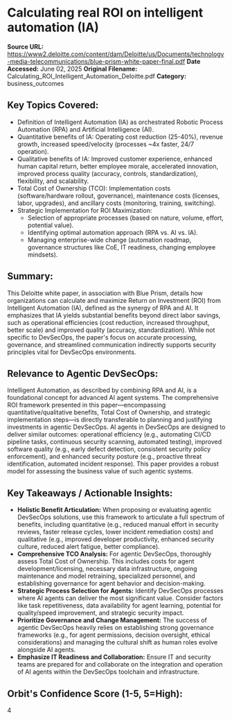 # Calculating real ROI on intelligent automation (IA)

**Source URL:** https://www2.deloitte.com/content/dam/Deloitte/us/Documents/technology-media-telecommunications/blue-prism-white-paper-final.pdf
**Date Accessed:** June 02, 2025
**Original Filename:** Calculating_ROI_Intelligent_Automation_Deloitte.pdf
**Category:** business_outcomes

## Key Topics Covered:
- Definition of Intelligent Automation (IA) as orchestrated Robotic Process Automation (RPA) and Artificial Intelligence (AI).
- Quantitative benefits of IA: Operating cost reduction (25-40%), revenue growth, increased speed/velocity (processes ~4x faster, 24/7 operation).
- Qualitative benefits of IA: Improved customer experience, enhanced human capital return, better employee morale, accelerated innovation, improved process quality (accuracy, controls, standardization), flexibility, and scalability.
- Total Cost of Ownership (TCO): Implementation costs (software/hardware rollout, governance), maintenance costs (licenses, labor, upgrades), and ancillary costs (monitoring, training, switching).
- Strategic Implementation for ROI Maximization:
    - Selection of appropriate processes (based on nature, volume, effort, potential value).
    - Identifying optimal automation approach (RPA vs. AI vs. IA).
    - Managing enterprise-wide change (automation roadmap, governance structures like CoE, IT readiness, changing employee mindsets).

## Summary:
This Deloitte white paper, in association with Blue Prism, details how organizations can calculate and maximize Return on Investment (ROI) from Intelligent Automation (IA), defined as the synergy of RPA and AI. It emphasizes that IA yields substantial benefits beyond direct labor savings, such as operational efficiencies (cost reduction, increased throughput, better scale) and improved quality (accuracy, standardization). While not specific to DevSecOps, the paper's focus on accurate processing, governance, and streamlined communication indirectly supports security principles vital for DevSecOps environments.

## Relevance to Agentic DevSecOps:
Intelligent Automation, as described by combining RPA and AI, is a foundational concept for advanced AI agent systems. The comprehensive ROI framework presented in this paper—encompassing quantitative/qualitative benefits, Total Cost of Ownership, and strategic implementation steps—is directly transferable to planning and justifying investments in agentic DevSecOps. AI agents in DevSecOps are designed to deliver similar outcomes: operational efficiency (e.g., automating CI/CD pipeline tasks, continuous security scanning, automated testing), improved software quality (e.g., early defect detection, consistent security policy enforcement), and enhanced security posture (e.g., proactive threat identification, automated incident response). This paper provides a robust model for assessing the business value of such agentic systems.

## Key Takeaways / Actionable Insights:
- **Holistic Benefit Articulation:** When proposing or evaluating agentic DevSecOps solutions, use this framework to articulate a full spectrum of benefits, including quantitative (e.g., reduced manual effort in security reviews, faster release cycles, lower incident remediation costs) and qualitative (e.g., improved developer productivity, enhanced security culture, reduced alert fatigue, better compliance).
- **Comprehensive TCO Analysis:** For agentic DevSecOps, thoroughly assess Total Cost of Ownership. This includes costs for agent development/licensing, necessary data infrastructure, ongoing maintenance and model retraining, specialized personnel, and establishing governance for agent behavior and decision-making.
- **Strategic Process Selection for Agents:** Identify DevSecOps processes where AI agents can deliver the most significant value. Consider factors like task repetitiveness, data availability for agent learning, potential for quality/speed improvement, and strategic security impact.
- **Prioritize Governance and Change Management:** The success of agentic DevSecOps heavily relies on establishing strong governance frameworks (e.g., for agent permissions, decision oversight, ethical considerations) and managing the cultural shift as human roles evolve alongside AI agents.
- **Emphasize IT Readiness and Collaboration:** Ensure IT and security teams are prepared for and collaborate on the integration and operation of AI agents within the DevSecOps toolchain and infrastructure.

## Orbit's Confidence Score (1-5, 5=High):
4
